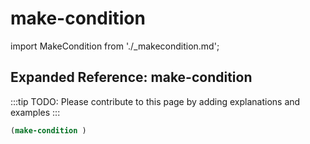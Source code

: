 # make-condition

import MakeCondition from './_makecondition.md';

<MakeCondition />

## Expanded Reference: make-condition

:::tip
TODO: Please contribute to this page by adding explanations and examples
:::

```lisp
(make-condition )
```
